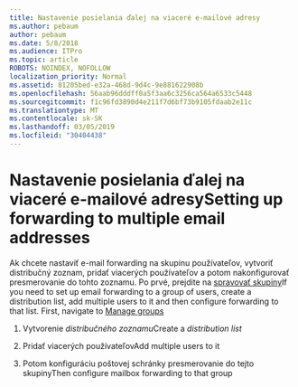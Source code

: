 ```yaml
---
title: Nastavenie posielania ďalej na viaceré e-mailové adresy
ms.author: pebaum
author: pebaum
ms.date: 5/8/2018
ms.audience: ITPro
ms.topic: article
ROBOTS: NOINDEX, NOFOLLOW
localization_priority: Normal
ms.assetid: 81205bed-e32a-468d-9d4c-9e881622908b
ms.openlocfilehash: 56aab96dddff0a5f3aa6c3256ca564a6533c5448
ms.sourcegitcommit: f1c96fd3890d4e211f7d6bf73b9105fdaab2e11c
ms.translationtype: MT
ms.contentlocale: sk-SK
ms.lasthandoff: 03/05/2019
ms.locfileid: "30404438"
---
```

# <a name="setting-up-forwarding-to-multiple-email-addresses"></a><span data-ttu-id="d4b9a-102">Nastavenie posielania ďalej na viaceré e-mailové adresy</span><span class="sxs-lookup"><span data-stu-id="d4b9a-102">Setting up forwarding to multiple email addresses</span></span>

<span data-ttu-id="d4b9a-p101">Ak chcete nastaviť e-mail forwarding na skupinu používateľov, vytvoriť distribučný zoznam, pridať viacerých používateľov a potom nakonfigurovať presmerovanie do tohto zoznamu. Po prvé, prejdite na [spravovať skupiny](https://portal.office.com/adminportal/home#/groups)</span><span class="sxs-lookup"><span data-stu-id="d4b9a-p101">If you need to set up email forwarding to a group of users, create a distribution list, add multiple users to it and then configure forwarding to that list. First, navigate to [Manage groups](https://portal.office.com/adminportal/home#/groups)</span></span>
  
1. <span data-ttu-id="d4b9a-105">Vytvorenie *distribučného zoznamu*</span><span class="sxs-lookup"><span data-stu-id="d4b9a-105">Create a  *distribution list*</span></span> 
    
2. <span data-ttu-id="d4b9a-106">Pridať viacerých používateľov</span><span class="sxs-lookup"><span data-stu-id="d4b9a-106">Add multiple users to it</span></span>
    
3. <span data-ttu-id="d4b9a-107">Potom konfiguráciu poštovej schránky presmerovanie do tejto skupiny</span><span class="sxs-lookup"><span data-stu-id="d4b9a-107">Then configure mailbox forwarding to that group</span></span>
    

